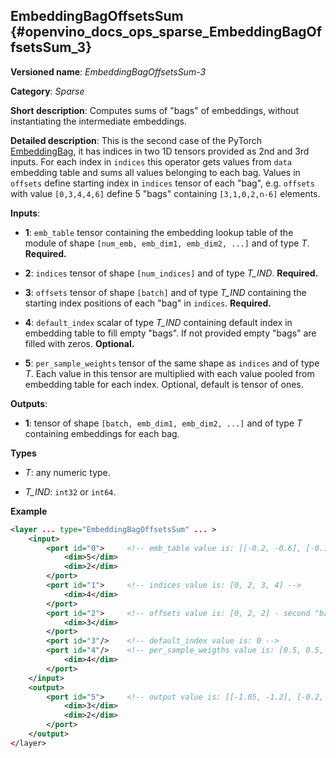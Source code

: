 ## EmbeddingBagOffsetsSum <a name="EmbeddingBagOffsetsSum"></a> {#openvino_docs_ops_sparse_EmbeddingBagOffsetsSum_3}

**Versioned name**: *EmbeddingBagOffsetsSum-3*

**Category**: *Sparse*

**Short description**: Computes sums of "bags" of embeddings, without instantiating the intermediate embeddings.

**Detailed description**: This is the second case of the PyTorch [EmbeddingBag](https://pytorch.org/docs/stable/nn.html#embeddingbag), it has indices in two 1D tensors provided as 2nd and 3rd inputs. For each index in `indices` this operator gets values from `data` embedding table and sums all values belonging to each bag. Values in `offsets` define starting index in `indices` tensor of each "bag", e.g. `offsets` with value `[0,3,4,4,6]` define 5 "bags" containing `[3,1,0,2,n-6]` elements.

**Inputs**:

*   **1**: `emb_table` tensor containing the embedding lookup table of the module of shape `[num_emb, emb_dim1, emb_dim2, ...]` and  of type *T*. **Required.**

*   **2**: `indices` tensor of shape `[num_indices]` and of type *T_IND*. **Required.**

*   **3**: `offsets` tensor of shape `[batch]` and of type *T_IND* containing the starting index positions of each "bag" in `indices`. **Required.**

*   **4**: `default_index` scalar of type *T_IND* containing default index in embedding table to fill empty "bags". If not provided empty "bags" are filled with zeros. **Optional.**

*   **5**: `per_sample_weights` tensor of the same shape as `indices` and of type *T*. Each value in this tensor are multiplied with each value pooled from embedding table for each index. Optional, default is tensor of ones.

**Outputs**:

*   **1**: tensor of shape `[batch, emb_dim1, emb_dim2, ...]` and of type *T* containing embeddings for each bag.

**Types**

* *T*: any numeric type.

* *T_IND*: `int32` or `int64`.

**Example**

```xml
<layer ... type="EmbeddingBagOffsetsSum" ... >
    <input>
        <port id="0">     <!-- emb_table value is: [[-0.2, -0.6], [-0.1, -0.4], [-1.9, -1.8], [-1.,  1.5], [ 0.8, -0.7]] -->
            <dim>5</dim>
            <dim>2</dim>
        </port>
        <port id="1">     <!-- indices value is: [0, 2, 3, 4] -->
            <dim>4</dim>
        </port>
        <port id="2">     <!-- offsets value is: [0, 2, 2] - second "bag" is empty -->
            <dim>3</dim>
        </port>
        <port id="3"/>    <!-- default_index value is: 0 -->
        <port id="4"/>    <!-- per_sample_weigths value is: [0.5, 0.5, 0.5, 0.5] -->
            <dim>4</dim>
        </port>
    </input>
    <output>
        <port id="5">     <!-- output value is: [[-1.05, -1.2], [-0.2, -0.6], [-0.1, 0.4]] -->
            <dim>3</dim>
            <dim>2</dim>
        </port>
    </output>
</layer>
```
